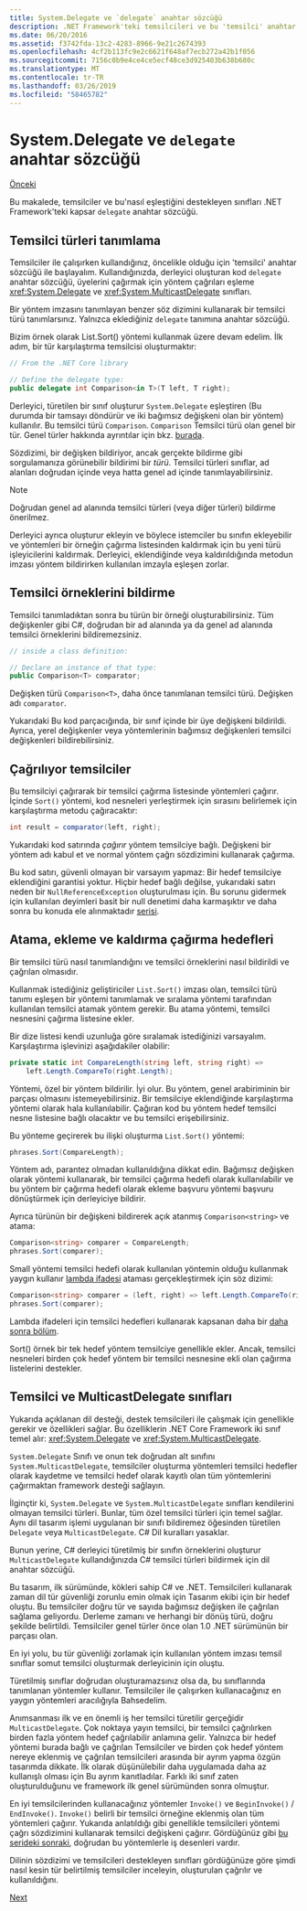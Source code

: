```yaml
---
title: System.Delegate ve `delegate` anahtar sözcüğü
description: .NET Framework'teki temsilcileri ve bu 'temsilci' anahtar sözcüğü nasıl eşleştiği destekleyen sınıfları hakkında bilgi edinin.
ms.date: 06/20/2016
ms.assetid: f3742fda-13c2-4283-8966-9e21c2674393
ms.openlocfilehash: 4cf2b113fc9e2c6621f648af7ecb272a42b1f056
ms.sourcegitcommit: 7156c0b9e4ce4ce5ecf48ce3d925403b638b680c
ms.translationtype: MT
ms.contentlocale: tr-TR
ms.lasthandoff: 03/26/2019
ms.locfileid: "58465782"
---
```

# <a name="systemdelegate-and-the-delegate-keyword"></a>System.Delegate ve `delegate` anahtar sözcüğü

[Önceki](delegates-overview.md)

Bu makalede, temsilciler ve bu'nasıl eşleştiğini destekleyen sınıfları .NET Framework'teki kapsar `delegate` anahtar sözcüğü.

## <a name="defining-delegate-types"></a>Temsilci türleri tanımlama

Temsilciler ile çalışırken kullandığınız, öncelikle olduğu için 'temsilci' anahtar sözcüğü ile başlayalım. Kullandığınızda, derleyici oluşturan kod `delegate` anahtar sözcüğü, üyelerini çağırmak için yöntem çağrıları eşleme <xref:System.Delegate> ve <xref:System.MulticastDelegate> sınıfları. 

Bir yöntem imzasını tanımlayan benzer söz dizimini kullanarak bir temsilci türü tanımlarsınız. Yalnızca eklediğiniz `delegate` tanımına anahtar sözcüğü.

Bizim örnek olarak List.Sort() yöntemi kullanmak üzere devam edelim. İlk adım, bir tür karşılaştırma temsilcisi oluşturmaktır:

```csharp
// From the .NET Core library

// Define the delegate type:
public delegate int Comparison<in T>(T left, T right);
```

Derleyici, türetilen bir sınıf oluşturur `System.Delegate` eşleştiren (Bu durumda bir tamsayı döndürür ve iki bağımsız değişkeni olan bir yöntem) kullanılır. Bu temsilci türü `Comparison`. `Comparison` Temsilci türü olan genel bir tür. Genel türler hakkında ayrıntılar için bkz. [burada](generics.md).

Sözdizimi, bir değişken bildiriyor, ancak gerçekte bildirme gibi sorgulamanıza görünebilir bildirimi bir *türü*. Temsilci türleri sınıflar, ad alanları doğrudan içinde veya hatta genel ad içinde tanımlayabilirsiniz.

> [!NOTE]
> Doğrudan genel ad alanında temsilci türleri (veya diğer türleri) bildirme önerilmez. 

Derleyici ayrıca oluşturur ekleyin ve böylece istemciler bu sınıfın ekleyebilir ve yöntemleri bir örneğin çağırma listesinden kaldırmak için bu yeni türü işleyicilerini kaldırmak. Derleyici, eklendiğinde veya kaldırıldığında metodun imzası yöntem bildirirken kullanılan imzayla eşleşen zorlar. 

## <a name="declaring-instances-of-delegates"></a>Temsilci örneklerini bildirme

Temsilci tanımladıktan sonra bu türün bir örneği oluşturabilirsiniz.
Tüm değişkenler gibi C#, doğrudan bir ad alanında ya da genel ad alanında temsilci örneklerini bildiremezsiniz.

```csharp
// inside a class definition:

// Declare an instance of that type:
public Comparison<T> comparator;
```

Değişken türü `Comparison<T>`, daha önce tanımlanan temsilci türü. Değişken adı `comparator`.
 
 Yukarıdaki Bu kod parçacığında, bir sınıf içinde bir üye değişkeni bildirildi. Ayrıca, yerel değişkenler veya yöntemlerinin bağımsız değişkenleri temsilci değişkenleri bildirebilirsiniz.

## <a name="invoking-delegates"></a>Çağrılıyor temsilciler

Bu temsilciyi çağırarak bir temsilci çağırma listesinde yöntemleri çağırır. İçinde `Sort()` yöntemi, kod nesneleri yerleştirmek için sırasını belirlemek için karşılaştırma metodu çağıracaktır:

```csharp
int result = comparator(left, right);
```

Yukarıdaki kod satırında *çağırır* yöntem temsilciye bağlı.
Değişkeni bir yöntem adı kabul et ve normal yöntem çağrı sözdizimini kullanarak çağırma.

Bu kod satırı, güvenli olmayan bir varsayım yapmaz: Bir hedef temsilciye eklendiğini garantisi yoktur. Hiçbir hedef bağlı değilse, yukarıdaki satırı neden bir `NullReferenceException` oluşturulması için. Bu sorunu gidermek için kullanılan deyimleri basit bir null denetimi daha karmaşıktır ve daha sonra bu konuda ele alınmaktadır [serisi](delegates-patterns.md).

## <a name="assigning-adding-and-removing-invocation-targets"></a>Atama, ekleme ve kaldırma çağırma hedefleri

Bir temsilci türü nasıl tanımlandığını ve temsilci örneklerini nasıl bildirildi ve çağrılan olmasıdır.

Kullanmak istediğiniz geliştiriciler `List.Sort()` imzası olan, temsilci türü tanımı eşleşen bir yöntemi tanımlamak ve sıralama yöntemi tarafından kullanılan temsilci atamak yöntem gerekir. Bu atama yöntemi, temsilci nesnesini çağırma listesine ekler.

Bir dize listesi kendi uzunluğa göre sıralamak istediğinizi varsayalım. Karşılaştırma işlevinizi aşağıdakiler olabilir:

```csharp
private static int CompareLength(string left, string right) =>
    left.Length.CompareTo(right.Length);
```

Yöntemi, özel bir yöntem bildirilir. İyi olur. Bu yöntem, genel arabiriminin bir parçası olmasını istemeyebilirsiniz. Bir temsilciye eklendiğinde karşılaştırma yöntemi olarak hala kullanılabilir. Çağıran kod bu yöntem hedef temsilci nesne listesine bağlı olacaktır ve bu temsilci erişebilirsiniz.

Bu yönteme geçirerek bu ilişki oluşturma `List.Sort()` yöntemi:

```csharp
phrases.Sort(CompareLength);
```

Yöntem adı, parantez olmadan kullanıldığına dikkat edin. Bağımsız değişken olarak yöntemi kullanarak, bir temsilci çağırma hedefi olarak kullanılabilir ve bu yöntem bir çağırma hedefi olarak ekleme başvuru yöntemi başvuru dönüştürmek için derleyiciye bildirir.

Ayrıca türünün bir değişkeni bildirerek açık atanmış `Comparison<string>` ve atama:

```csharp
Comparison<string> comparer = CompareLength;
phrases.Sort(comparer);
```

Small yöntemi temsilci hedefi olarak kullanılan yöntemin olduğu kullanmak yaygın kullanır [lambda ifadesi](./programming-guide/statements-expressions-operators/lambda-expressions.md) ataması gerçekleştirmek için söz dizimi:

```csharp
Comparison<string> comparer = (left, right) => left.Length.CompareTo(right.Length);
phrases.Sort(comparer);
```

Lambda ifadeleri için temsilci hedefleri kullanarak kapsanan daha bir [daha sonra bölüm](delegates-patterns.md).

Sort() örnek bir tek hedef yöntem temsilciye genellikle ekler. Ancak, temsilci nesneleri birden çok hedef yöntem bir temsilci nesnesine ekli olan çağırma listelerini destekler.

## <a name="delegate-and-multicastdelegate-classes"></a>Temsilci ve MulticastDelegate sınıfları

Yukarıda açıklanan dil desteği, destek temsilcileri ile çalışmak için genellikle gerekir ve özellikleri sağlar. Bu özelliklerin .NET Core Framework iki sınıf temel alır: <xref:System.Delegate> ve <xref:System.MulticastDelegate>.

`System.Delegate` Sınıfı ve onun tek doğrudan alt sınıfını `System.MulticastDelegate`, temsilciler oluşturma yöntemleri temsilci hedefler olarak kaydetme ve temsilci hedef olarak kayıtlı olan tüm yöntemlerini çağırmaktan framework desteği sağlayın. 

İlginçtir ki, `System.Delegate` ve `System.MulticastDelegate` sınıfları kendilerini olmayan temsilci türleri. Bunlar, tüm özel temsilci türleri için temel sağlar. Aynı dil tasarım işlemi uygulanan bir sınıfı bildiremez öğesinden türetilen `Delegate` veya `MulticastDelegate`. C# Dil kuralları yasaklar.
 
Bunun yerine, C# derleyici türetilmiş bir sınıfın örneklerini oluşturur `MulticastDelegate` kullandığınızda C# temsilci türleri bildirmek için dil anahtar sözcüğü.

Bu tasarım, ilk sürümünde, kökleri sahip C# ve .NET. Temsilcileri kullanarak zaman dil tür güvenliği zorunlu emin olmak için Tasarım ekibi için bir hedef oluştu. Bu temsilciler doğru tür ve sayıda bağımsız değişken ile çağrılan sağlama geliyordu. Derleme zamanı ve herhangi bir dönüş türü, doğru şekilde belirtildi. Temsilciler genel türler önce olan 1.0 .NET sürümünün bir parçası olan.

En iyi yolu, bu tür güvenliği zorlamak için kullanılan yöntem imzası temsil sınıflar somut temsilci oluşturmak derleyicinin için oluştu.

Türetilmiş sınıflar doğrudan oluşturamazsınız olsa da, bu sınıflarında tanımlanan yöntemler kullanır. Temsilciler ile çalışırken kullanacağınız en yaygın yöntemleri aracılığıyla Bahsedelim.

Anımsanması ilk ve en önemli iş her temsilci türetilir gerçeğidir `MulticastDelegate`. Çok noktaya yayın temsilci, bir temsilci çağrılırken birden fazla yöntem hedef çağrılabilir anlamına gelir. Yalnızca bir hedef yöntemi burada bağlı ve çağrılan Temsilciler ve birden çok hedef yöntem nereye eklenmiş ve çağrılan temsilcileri arasında bir ayrım yapma özgün tasarımda dikkate. İlk olarak düşünülebilir daha uygulamada daha az kullanışlı olması için Bu ayrım kanıtladılar. Farklı iki sınıf zaten oluşturulduğunu ve framework ilk genel sürümünden sonra olmuştur.

En iyi temsilcilerinden kullanacağınız yöntemler `Invoke()` ve `BeginInvoke()`  /  `EndInvoke()`. `Invoke()` belirli bir temsilci örneğine eklenmiş olan tüm yöntemleri çağırır. Yukarıda anlatıldığı gibi genellikle temsilcileri yöntemi çağrı sözdizimini kullanarak temsilci değişkeni çağırır. Gördüğünüz gibi [bu serideki sonraki](delegates-patterns.md), doğrudan bu yöntemlerle iş desenleri vardır.

Dilinin sözdizimi ve temsilcileri destekleyen sınıfları gördüğünüze göre şimdi nasıl kesin tür belirtilmiş temsilciler inceleyin, oluşturulan çağrılır ve kullanıldığını.

[Next](delegates-strongly-typed.md)
